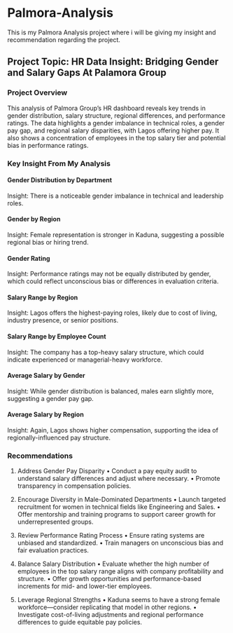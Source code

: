 # Palmora-Analysis

This is my Palmora Analysis project where i will be giving my insight and recommendation regarding the project.

## Project Topic: HR Data Insight: Bridging Gender and Salary Gaps At Palamora Group

### Project Overview
This analysis of Palmora Group’s HR dashboard reveals key trends in gender distribution, salary structure, regional differences, and performance ratings. The data highlights a gender imbalance in technical roles, a gender pay gap, and regional salary disparities, with Lagos offering higher pay. It also shows a concentration of employees in the top salary tier and potential bias in performance ratings.

### Key Insight From My Analysis

#### Gender Distribution by Department
Insight: There is a noticeable gender imbalance in technical and leadership roles.
#### Gender by Region
Insight: Female representation is stronger in Kaduna, suggesting a possible regional bias or hiring trend.
#### Gender Rating
Insight: Performance ratings may not be equally distributed by gender, which could reflect unconscious bias or differences in evaluation criteria.
#### Salary Range by Region
Insight: Lagos offers the highest-paying roles, likely due to cost of living, industry presence, or senior positions.
#### Salary Range by Employee Count
Insight: The company has a top-heavy salary structure, which could indicate experienced or managerial-heavy workforce.
#### Average Salary by Gender
Insight: While gender distribution is balanced, males earn slightly more, suggesting a gender pay gap.
#### Average Salary by Region
Insight: Again, Lagos shows higher compensation, supporting the idea of regionally-influenced pay structure.

### Recommendations

1. Address Gender Pay Disparity
	•	Conduct a pay equity audit to understand salary differences and adjust where necessary.
	•	Promote transparency in compensation policies.

2. Encourage Diversity in Male-Dominated Departments
	•	Launch targeted recruitment for women in technical fields like Engineering and Sales.
	•	Offer mentorship and training programs to support career growth for underrepresented groups.

3. Review Performance Rating Process
	•	Ensure rating systems are unbiased and standardized.
	•	Train managers on unconscious bias and fair evaluation practices.

4. Balance Salary Distribution
	•	Evaluate whether the high number of employees in the top salary range aligns with company profitability and structure.
	•	Offer growth opportunities and performance-based increments for mid- and lower-tier employees.

5. Leverage Regional Strengths
	•	Kaduna seems to have a strong female workforce—consider replicating that model in other regions.
	•	Investigate cost-of-living adjustments and regional performance differences to guide equitable pay policies.


